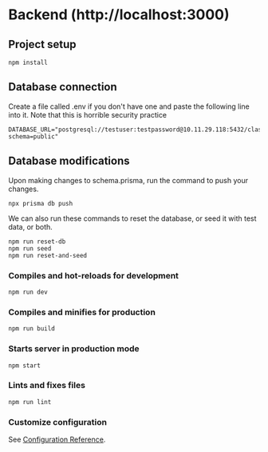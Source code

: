 # Backend (http://localhost:3000)

## Project setup
```
npm install
```

## Database connection
Create a file called .env if you don't have one and paste the following line into it. Note that this is horrible security practice
```
DATABASE_URL="postgresql://testuser:testpassword@10.11.29.118:5432/classpeek?schema=public"
```

## Database modifications
Upon making changes to schema.prisma, run the command to push your changes.
```
npx prisma db push
```
We can also run these commands to reset the database, or seed it with test data, or both.
```
npm run reset-db
npm run seed
npm run reset-and-seed
```

### Compiles and hot-reloads for development
```
npm run dev
```

### Compiles and minifies for production
```
npm run build
```

### Starts server in production mode
```
npm start
```

### Lints and fixes files
```
npm run lint
```

### Customize configuration
See [Configuration Reference](https://cli.vuejs.org/config/).

